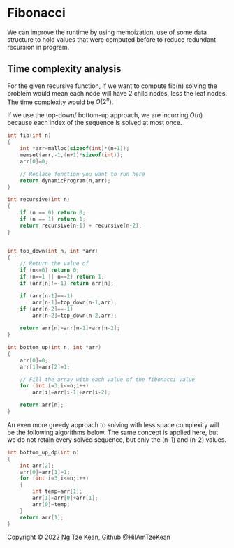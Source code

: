 # Fibonacci

We can improve the runtime by using memoization, use of some data structure to hold values that were computed before to reduce redundant recursion in program.

## Time complexity analysis

For the given recursive function, if we want to compute fib(n) solving the problem would mean each node will have 2 child nodes, less the leaf nodes. The time complexity would be $O(2^n)$.

If we use the top-down/ bottom-up approach, we are incurring $O(n)$ because each index of the sequence is solved at most once.

```c
int fib(int n)
{
    int *arr=malloc(sizeof(int)*(n+1));
    memset(arr,-1,(n+1)*sizeof(int));
    arr[0]=0;

    // Replace function you want to run here
    return dynamicProgram(n,arr);
}

int recursive(int n)
{
    if (n == 0) return 0;
    if (n == 1) return 1;
    return recursive(n-1) + recursive(n-2);
}


int top_down(int n, int *arr)
{
    // Return the value of 
    if (n<=0) return 0;
    if (n==1 || n==2) return 1;
    if (arr[n]!=-1) return arr[n];

    if (arr[n-1]==-1)
        arr[n-1]=top_down(n-1,arr);
    if (arr[n-2]==-1)
        arr[n-2]=top_down(n-2,arr);
    
    return arr[n]=arr[n-1]+arr[n-2];
}

int bottom_up(int n, int *arr)
{
    arr[0]=0;
    arr[1]=arr[2]=1;

    // Fill the array with each value of the fibonacci value
    for (int i=3;i<=n;i++)
        arr[i]=arr[i-1]+arr[i-2];

    return arr[n];
}
```

An even more greedy approach to solving with less space complexity will be the following algorithms below. The same concept is applied here, but we do not retain every solved sequence, but only the (n-1) and (n-2) values.

```c
int bottom_up_dp(int n)
{
    int arr[2];
    arr[0]=arr[1]=1;
    for (int i=3;i<=n;i++)
    {
        int temp=arr[1];
        arr[1]=arr[0]+arr[1];
        arr[0]=temp;
    }
    return arr[1];
}
```

Copyright © 2022 Ng Tze Kean, Github @HiIAmTzeKean
